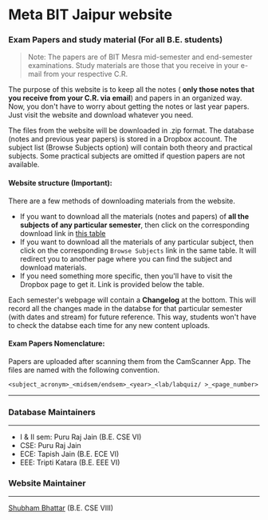 # Meta BIT Jaipur website
### Exam Papers and study material (For all B.E. students)

> Note: The papers are of BIT Mesra mid-semester and end-semester examinations. Study materials are those that you receive in your e-mail from your respective C.R.

The purpose of this website is to keep all the notes ( **only those notes that you receive from your C.R. via email**) and papers in an organized way. Now, you don't have to worry about getting the notes or last year papers. Just visit the website and download whatever you need.

The files from the website will be downloaded in .zip format. The database (notes and previous year papers) is stored in a Dropbox account. The subject list (Browse Subjects option) will contain both theory and practical subjects. Some practical subjects are omitted if question papers are not available. 


#### Website structure **(Important)**:

There are a few methods of downloading materials from the website.
- If you want to download all the materials (notes and papers) of **all the subjects of any particular semester**, then click on the corresponding download link in [this table](#1-click-download-for-all-semesters)
- If you want to download all the materials of any particular subject, then click on the corresponding `Browse Subjects` link in the same table. It will redirect you to another page where you can find the subject and download materials.
- If you need something more specific, then you'll have to visit the Dropbox page to get it. Link is provided below the table.

Each semester's webpage will contain a **Changelog** at the bottom. This will record all the changes made in the databse for that particular semester (with dates and stream) for future reference. This way, students won't have to check the databse each time for any new content uploads. 

#### Exam Papers Nomenclature:

Papers are uploaded after scanning them from the CamScanner App. The files are named with the following convention.

```
<subject_acronym>_<midsem/endsem>_<year>_<lab/labquiz/ >_<page_number>
```

***


### Database Maintainers
----------------------------

- I & II sem: Puru Raj Jain (B.E. CSE VI)
- CSE: Puru Raj Jain
- ECE: Tapish Jain (B.E. ECE VI)
- EEE: Tripti Katara (B.E. EEE VI)

### Website Maintainer   
---------------------

[Shubham Bhattar](https://github.com/shubhambhattar) (B.E. CSE VIII)
